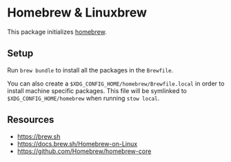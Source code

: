# Homebrew & Linuxbrew

This package initializes [homebrew](https://brew.sh).

## Setup

Run `brew bundle` to install all the packages in the `Brewfile`.

You can also create a `$XDG_CONFIG_HOME/homebrew/Brewfile.local` in order to
install machine specific packages. This file will be symlinked to
`$XDG_CONFIG_HOME/homebrew` when running `stow local`.

## Resources

- https://brew.sh
- https://docs.brew.sh/Homebrew-on-Linux
- https://github.com/Homebrew/homebrew-core
